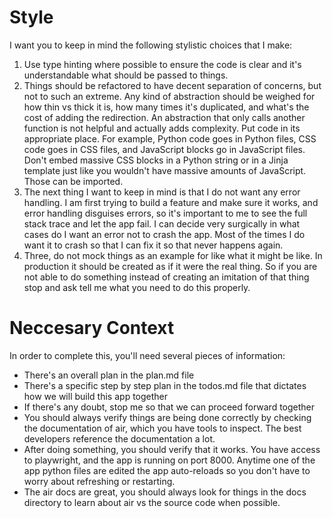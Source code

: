 # Style

I want you to keep in mind the following stylistic choices that I make:
1. Use type hinting where possible to ensure the code is clear and it's understandable what should be passed to things.
2. Things should be refactored to have decent separation of concerns, but not to such an extreme. Any kind of abstraction should be weighed for how thin vs thick it is, how many times it's duplicated, and what's the cost of adding the redirection. An abstraction that only calls another function is not helpful and actually adds complexity. Put code in its appropriate place. For example, Python code goes in Python files, CSS code goes in CSS files, and JavaScript blocks go in JavaScript files. Don't embed massive CSS blocks in a Python string or in a Jinja template just like you wouldn't have massive amounts of JavaScript. Those can be imported.
3.  The next thing I want to keep in mind is that I do not want any error handling. I am first trying to build a feature and make sure it works, and error handling disguises errors, so it's important to me to see the full stack trace and let the app fail. I can decide very surgically in what cases do I want an error not to crash the app. Most of the times I do want it to crash so that I can fix it so that never happens again.
4.  Three, do not mock things as an example for like what it might be like. In production it should be created as if it were the real thing. So if you are not able to do something instead of creating an imitation of that thing stop and ask tell me what you need to do this properly.

# Neccesary Context

In order to complete this, you'll need several pieces of information:

- There's an overall plan in the plan.md file
- There's a specific step by step plan in the todos.md file that dictates how we will build this app together
- If there's any doubt, stop me so that we can proceed forward together
- You should always verify things are being done correctly by checking the documentation of air, which you have tools to inspect.  The best developers reference the documentation a lot.
- After doing something, you should verify that it works. You have access to playwright, and the app is running on port 8000.  Anytime one of the app python files are edited the app auto-reloads so you don't have to worry about refreshing or restarting.
- The air docs are great, you should always look for things in the docs directory to learn about air vs the source code when possible.